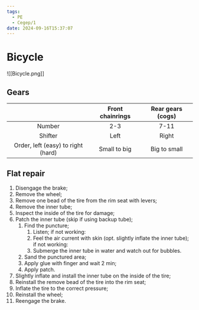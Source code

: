 ```yaml
---
tags:
  - PE
  - Cegep/1
date: 2024-09-16T15:37:07
---
```


# Bicycle

![[Bicycle.png]]

## Gears

|                                    | Front chainrings | Rear gears (cogs) |
|:----------------------------------:|:----------------:|:-----------------:|
|               Number               |       2-3        |       7-11        |
|              Shifter               |       Left       |       Right       |
| Order, left (easy) to right (hard) |    Small to big     |     Big to small     |

## Flat repair

1. Disengage the brake;
2. Remove the wheel;
3. Remove one bead of the tire from the rim seat with levers;
4. Remove the inner tube;
5. Inspect the inside of the tire for damage;
6. Patch the inner tube (skip if using backup tube);
	1. Find the puncture;
		1. Listen; if not working:
		2. Feel the air current with skin (opt. slightly inflate the inner tube); if not working:
		3. Submerge the inner tube in water and watch out for bubbles.
	2. Sand the punctured area;
	3. Apply glue with finger and wait 2 min;
	4. Apply patch.
7. Slightly inflate and install the inner tube on the inside of the tire;
8. Reinstall the remove bead of the tire into the rim seat;
9. Inflate the tire to the correct pressure;
10. Reinstall the wheel;
11. Reengage the brake.
